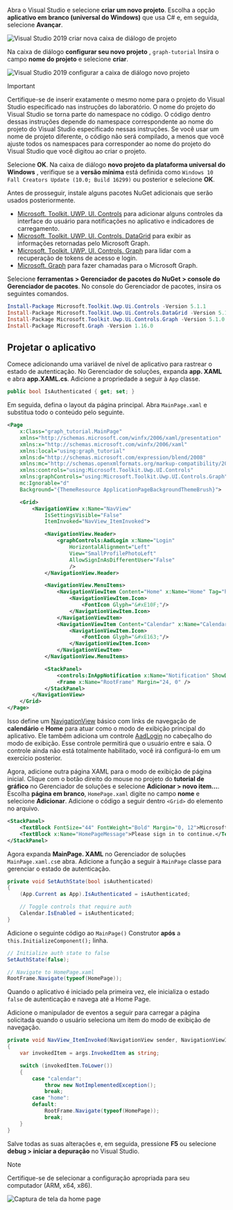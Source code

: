 <!-- markdownlint-disable MD002 MD041 -->

Abra o Visual Studio e selecione **criar um novo projeto**. Escolha a opção **aplicativo em branco (universal do Windows)** que usa C# e, em seguida, selecione **Avançar**.

![Visual Studio 2019 criar nova caixa de diálogo de projeto](./images/vs-create-new-project.png)

Na caixa de diálogo **configurar seu novo projeto** , `graph-tutorial` Insira o campo **nome do projeto** e selecione **criar**.

![Visual Studio 2019 configurar a caixa de diálogo novo projeto](./images/vs-configure-new-project.png)

> [!IMPORTANT]
> Certifique-se de inserir exatamente o mesmo nome para o projeto do Visual Studio especificado nas instruções do laboratório. O nome do projeto do Visual Studio se torna parte do namespace no código. O código dentro dessas instruções depende do namespace correspondente ao nome do projeto do Visual Studio especificado nessas instruções. Se você usar um nome de projeto diferente, o código não será compilado, a menos que você ajuste todos os namespaces para corresponder ao nome do projeto do Visual Studio que você digitou ao criar o projeto.

Selecione **OK**. Na caixa de diálogo **novo projeto da plataforma universal do Windows** , verifique se a **versão mínima** está definida como `Windows 10 Fall Creators Update (10.0; Build 16299)` ou posterior e selecione **OK**.

Antes de prosseguir, instale alguns pacotes NuGet adicionais que serão usados posteriormente.

- [Microsoft. Toolkit. UWP. UI. Controls](https://www.nuget.org/packages/Microsoft.Toolkit.Uwp.Ui.Controls/) para adicionar alguns controles da interface do usuário para notificações no aplicativo e indicadores de carregamento.
- [Microsoft. Toolkit. UWP. UI. Controls. DataGrid](https://www.nuget.org/packages/Microsoft.Toolkit.Uwp.Ui.Controls.DataGrid/) para exibir as informações retornadas pelo Microsoft Graph.
- [Microsoft. Toolkit. UWP. UI. Controls. Graph](https://www.nuget.org/packages/Microsoft.Toolkit.Uwp.Ui.Controls.Graph/) para lidar com a recuperação de tokens de acesso e login.
- [Microsoft. Graph](https://www.nuget.org/packages/Microsoft.Graph/) para fazer chamadas para o Microsoft Graph.

Selecione **ferramentas > Gerenciador de pacotes do NuGet > console do Gerenciador de pacotes**. No console do Gerenciador de pacotes, insira os seguintes comandos.

```Powershell
Install-Package Microsoft.Toolkit.Uwp.Ui.Controls -Version 5.1.1
Install-Package Microsoft.Toolkit.Uwp.Ui.Controls.DataGrid -Version 5.1.0
Install-Package Microsoft.Toolkit.Uwp.Ui.Controls.Graph -Version 5.1.0
Install-Package Microsoft.Graph -Version 1.16.0
```

## <a name="design-the-app"></a>Projetar o aplicativo

Comece adicionando uma variável de nível de aplicativo para rastrear o estado de autenticação. No Gerenciador de soluções, expanda **app. XAML** e abra **app.XAML.cs**. Adicione a propriedade a seguir à `App` classe.

```cs
public bool IsAuthenticated { get; set; }
```

Em seguida, defina o layout da página principal. Abra `MainPage.xaml` e substitua todo o conteúdo pelo seguinte.

```xml
<Page
    x:Class="graph_tutorial.MainPage"
    xmlns="http://schemas.microsoft.com/winfx/2006/xaml/presentation"
    xmlns:x="http://schemas.microsoft.com/winfx/2006/xaml"
    xmlns:local="using:graph_tutorial"
    xmlns:d="http://schemas.microsoft.com/expression/blend/2008"
    xmlns:mc="http://schemas.openxmlformats.org/markup-compatibility/2006"
    xmlns:controls="using:Microsoft.Toolkit.Uwp.UI.Controls"
    xmlns:graphControls="using:Microsoft.Toolkit.Uwp.UI.Controls.Graph"
    mc:Ignorable="d"
    Background="{ThemeResource ApplicationPageBackgroundThemeBrush}">

    <Grid>
        <NavigationView x:Name="NavView"
            IsSettingsVisible="False"
            ItemInvoked="NavView_ItemInvoked">

            <NavigationView.Header>
                <graphControls:AadLogin x:Name="Login"
                    HorizontalAlignment="Left"
                    View="SmallProfilePhotoLeft"
                    AllowSignInAsDifferentUser="False"
                    />
            </NavigationView.Header>

            <NavigationView.MenuItems>
                <NavigationViewItem Content="Home" x:Name="Home" Tag="home">
                    <NavigationViewItem.Icon>
                        <FontIcon Glyph="&#xE10F;"/>
                    </NavigationViewItem.Icon>
                </NavigationViewItem>
                <NavigationViewItem Content="Calendar" x:Name="Calendar" Tag="calendar">
                    <NavigationViewItem.Icon>
                        <FontIcon Glyph="&#xE163;"/>
                    </NavigationViewItem.Icon>
                </NavigationViewItem>
            </NavigationView.MenuItems>

            <StackPanel>
                <controls:InAppNotification x:Name="Notification" ShowDismissButton="true" />
                <Frame x:Name="RootFrame" Margin="24, 0" />
            </StackPanel>
        </NavigationView>
    </Grid>
</Page>
```

Isso define um [NavigationView](https://docs.microsoft.com/uwp/api/windows.ui.xaml.controls.navigationview) básico com links de navegação de **calendário** e **Home** para atuar como o modo de exibição principal do aplicativo. Ele também adiciona um controle [AadLogin](https://docs.microsoft.com/dotnet/api/microsoft.toolkit.uwp.ui.controls.graph.aadlogin?view=win-comm-toolkit-dotnet-stable) no cabeçalho do modo de exibição. Esse controle permitirá que o usuário entre e saia. O controle ainda não está totalmente habilitado, você irá configurá-lo em um exercício posterior.

Agora, adicione outra página XAML para o modo de exibição de página inicial. Clique com o botão direito do mouse no projeto do **tutorial de gráfico** no Gerenciador de soluções e selecione **Adicionar > novo item...**. Escolha **página em branco**, `HomePage.xaml` digite no campo **nome** e selecione **Adicionar**. Adicione o código a seguir dentro `<Grid>` do elemento no arquivo.

```xml
<StackPanel>
    <TextBlock FontSize="44" FontWeight="Bold" Margin="0, 12">Microsoft Graph UWP Tutorial</TextBlock>
    <TextBlock x:Name="HomePageMessage">Please sign in to continue.</TextBlock>
</StackPanel>
```

Agora expanda **MainPage. XAML** no Gerenciador de soluções `MainPage.xaml.cs`e abra. Adicione a função a seguir à `MainPage` classe para gerenciar o estado de autenticação.

```cs
private void SetAuthState(bool isAuthenticated)
{
    (App.Current as App).IsAuthenticated = isAuthenticated;

    // Toggle controls that require auth
    Calendar.IsEnabled = isAuthenticated;
}
```

Adicione o seguinte código ao `MainPage()` Construtor **após** a `this.InitializeComponent();` linha.

```cs
// Initialize auth state to false
SetAuthState(false);

// Navigate to HomePage.xaml
RootFrame.Navigate(typeof(HomePage));
```

Quando o aplicativo é iniciado pela primeira vez, ele inicializa o estado `false` de autenticação e navega até a Home Page.

Adicione o manipulador de eventos a seguir para carregar a página solicitada quando o usuário seleciona um item do modo de exibição de navegação.

```cs
private void NavView_ItemInvoked(NavigationView sender, NavigationViewItemInvokedEventArgs args)
{
    var invokedItem = args.InvokedItem as string;

    switch (invokedItem.ToLower())
    {
        case "calendar":
            throw new NotImplementedException();
            break;
        case "home":
        default:
            RootFrame.Navigate(typeof(HomePage));
            break;
    }
}
```

Salve todas as suas alterações e, em seguida, pressione **F5** ou selecione **debug > iniciar a depuração** no Visual Studio.

> [!NOTE]
> Certifique-se de selecionar a configuração apropriada para seu computador (ARM, x64, x86).

![Captura de tela da home page](./images/create-app-01.png)
